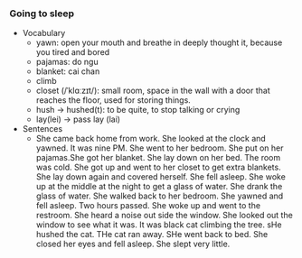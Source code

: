 ### Going to sleep
- Vocabulary
    - yawn: open your mouth and breathe in deeply thought it, because you tired and bored
    - pajamas: do ngu
    - blanket: cai chan
    - climb
    - closet (/ˈklɑːzɪt/): small room, space in the wall with a door that reaches the floor, used for storing things.
    - hush -> hushed(t): to be quite, to stop talking or crying
    - lay(lei) -> pass lay (lai)
- Sentences
    - She came back home from work. She looked at the clock and yawned. It was nine PM. She went to her bedroom. She put on her pajamas.She got her blanket. She lay down on her bed. The room was cold. She got up and went to her closet to get extra blankets. She lay down again and covered herself. She fell asleep. She woke up at the middle at the night to get a glass of water. She drank the glass of water. She walked back to her bedroom. She yawned and fell asleep. Two hours passed. She woke up and went to the restroom. She heard a noise out side the window. She looked out the window to see what it was. It was black cat climbing the tree. sHe hushed the cat. THe cat ran away. SHe went back to bed. She closed her eyes and fell asleep. She slept very little.